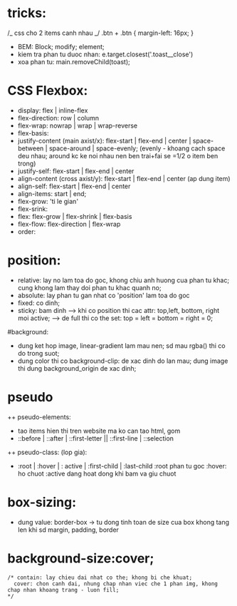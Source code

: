 # tricks:

/_ css cho 2 items canh nhau _/
.btn + .btn {
margin-left: 16px;
}

- BEM: Block; modify; element;
- kiem tra phan tu duoc nhan: e.target.closest('.toast\_\_close')
- xoa phan tu: main.removeChild(toast);

# CSS Flexbox:

- display: flex | inline-flex
- flex-direction: row | column
- flex-wrap: nowrap | wrap | wrap-reverse
- flex-basis: <length>
- justify-content (main axist/x): flex-start | flex-end | center | space-between | space-around | space-evenly; (evenly - khoang cach space deu nhau; around kc ke noi nhau nen ben trai+fai se =1/2 o item ben trong)
- justify-self: flex-start | flex-end | center
- align-content (cross axist/y): flex-start | flex-end | center (ap dung item)
- align-self: flex-start | flex-end | center
- align-items: start | end;
- flex-grow: <number> 'ti le gian'
- flex-srink:<number>
- flex: flex-grow | flex-shrink | flex-basis
- flex-flow: flex-direction | flex-wrap
- order: <number>

# position:

- relative: lay no lam toa do goc, khong chiu anh huong cua phan tu khac; cung khong lam thay doi phan tu khac quanh no;
- absolute: lay phan tu gan nhat co 'position' lam toa do goc
- fixed: co dinh;
- sticky: bam dinh
  --> khi co position thi cac attr: top,left, bottom, right moi active;
  --> de full thi co the set: top = left = bottom = right = 0;

#background:

- dung ket hop image, linear-gradient lam mau nen; sd mau rgba() thi co do trong suot;
- dung color thi co background-clip: de xac dinh do lan mau; dung image thi dung background_origin de xac dinh;

# pseudo

++ pseudo-elements:

- tao items hien thi tren website ma ko can tao html, gom
- ::before | ::after | ::first-letter || ::first-line | ::selection

++ pseudo-class: (lop gia):

- :root | :hover | : active | :first-child | :last-child
  :root phan tu goc
  :hover: ho chuot
  :active dang hoat dong khi bam va giu chuot

# box-sizing:

- dung value: border-box -> tu dong tinh toan de size cua box khong tang len khi sd margin, padding, border

# background-size:cover;

    /* contain: lay chieu dai nhat co the; khong bi che khuat;
      cover: chon canh dai, nhung chap nhan viec che 1 phan img, khong chap nhan khoang trang - luon fill;
    */
